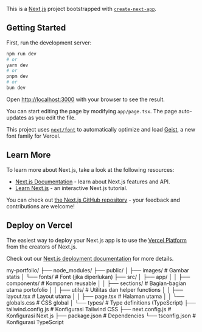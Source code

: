 This is a [Next.js](https://nextjs.org) project bootstrapped with [`create-next-app`](https://nextjs.org/docs/app/api-reference/cli/create-next-app).

## Getting Started

First, run the development server:

```bash
npm run dev
# or
yarn dev
# or
pnpm dev
# or
bun dev
```

Open [http://localhost:3000](http://localhost:3000) with your browser to see the result.

You can start editing the page by modifying `app/page.tsx`. The page auto-updates as you edit the file.

This project uses [`next/font`](https://nextjs.org/docs/app/building-your-application/optimizing/fonts) to automatically optimize and load [Geist](https://vercel.com/font), a new font family for Vercel.

## Learn More

To learn more about Next.js, take a look at the following resources:

- [Next.js Documentation](https://nextjs.org/docs) - learn about Next.js features and API.
- [Learn Next.js](https://nextjs.org/learn) - an interactive Next.js tutorial.

You can check out [the Next.js GitHub repository](https://github.com/vercel/next.js) - your feedback and contributions are welcome!

## Deploy on Vercel

The easiest way to deploy your Next.js app is to use the [Vercel Platform](https://vercel.com/new?utm_medium=default-template&filter=next.js&utm_source=create-next-app&utm_campaign=create-next-app-readme) from the creators of Next.js.

Check out our [Next.js deployment documentation](https://nextjs.org/docs/app/building-your-application/deploying) for more details.

my-portfolio/
├── node_modules/
├── public/
│ ├── images/ # Gambar statis
│ └── fonts/ # Font (jika diperlukan)
├── src/
│ ├── app/
│ │ ├── components/ # Komponen reusable
│ │ ├── sections/ # Bagian-bagian utama portofolio
│ │ ├── utils/ # Utilitas dan helper functions
│ │ ├── layout.tsx # Layout utama
│ │ ├── page.tsx # Halaman utama
│ │ └── globals.css # CSS global
│ └── types/ # Type definitions (TypeScript)
├── tailwind.config.js # Konfigurasi Tailwind CSS
├── next.config.js # Konfigurasi Next.js
├── package.json # Dependencies
└── tsconfig.json # Konfigurasi TypeScript

